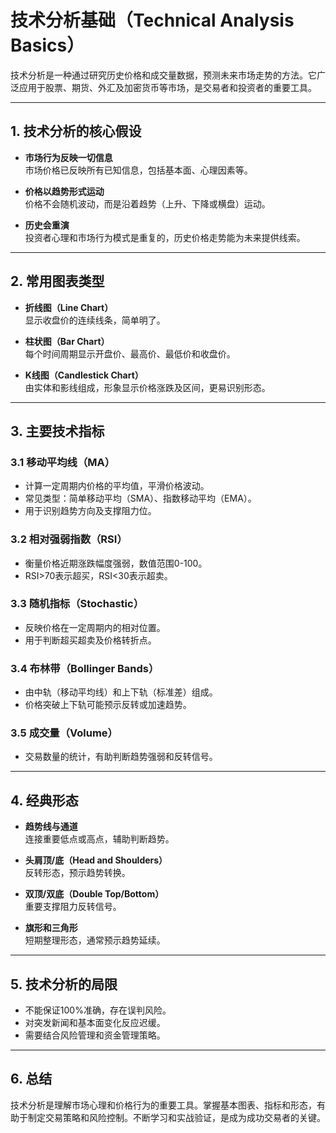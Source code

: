 # 技术分析基础（Technical Analysis Basics）

技术分析是一种通过研究历史价格和成交量数据，预测未来市场走势的方法。它广泛应用于股票、期货、外汇及加密货币等市场，是交易者和投资者的重要工具。

---

## 1. 技术分析的核心假设

- **市场行为反映一切信息**  
  市场价格已反映所有已知信息，包括基本面、心理因素等。

- **价格以趋势形式运动**  
  价格不会随机波动，而是沿着趋势（上升、下降或横盘）运动。

- **历史会重演**  
  投资者心理和市场行为模式是重复的，历史价格走势能为未来提供线索。

---

## 2. 常用图表类型

- **折线图（Line Chart）**  
  显示收盘价的连续线条，简单明了。

- **柱状图（Bar Chart）**  
  每个时间周期显示开盘价、最高价、最低价和收盘价。

- **K线图（Candlestick Chart）**  
  由实体和影线组成，形象显示价格涨跌及区间，更易识别形态。

---

## 3. 主要技术指标

### 3.1 移动平均线（MA）

- 计算一定周期内价格的平均值，平滑价格波动。
- 常见类型：简单移动平均（SMA）、指数移动平均（EMA）。
- 用于识别趋势方向及支撑阻力位。

### 3.2 相对强弱指数（RSI）

- 衡量价格近期涨跌幅度强弱，数值范围0-100。
- RSI>70表示超买，RSI<30表示超卖。

### 3.3 随机指标（Stochastic）

- 反映价格在一定周期内的相对位置。
- 用于判断超买超卖及价格转折点。

### 3.4 布林带（Bollinger Bands）

- 由中轨（移动平均线）和上下轨（标准差）组成。
- 价格突破上下轨可能预示反转或加速趋势。

### 3.5 成交量（Volume）

- 交易数量的统计，有助判断趋势强弱和反转信号。

---

## 4. 经典形态

- **趋势线与通道**  
  连接重要低点或高点，辅助判断趋势。

- **头肩顶/底（Head and Shoulders）**  
  反转形态，预示趋势转换。

- **双顶/双底（Double Top/Bottom）**  
  重要支撑阻力反转信号。

- **旗形和三角形**  
  短期整理形态，通常预示趋势延续。

---

## 5. 技术分析的局限

- 不能保证100%准确，存在误判风险。
- 对突发新闻和基本面变化反应迟缓。
- 需要结合风险管理和资金管理策略。

---

## 6. 总结

技术分析是理解市场心理和价格行为的重要工具。掌握基本图表、指标和形态，有助于制定交易策略和风险控制。不断学习和实战验证，是成为成功交易者的关键。
